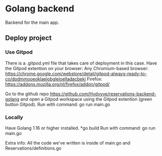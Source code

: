 # Golang backend

Backend for the main app.


## Deploy project

### Use Gitpod

There is a .gitpod.yml file that takes care of deployment in this case.
Have the Gitpod extention on your browser:
Any Chromium-based browser: https://chrome.google.com/webstore/detail/gitpod-always-ready-to-co/dodmmooeoklaejobgleioelladacbeki
Firefox: https://addons.mozilla.org/nl/firefox/addon/gitpod/

Go to the github repo https://github.com/Hvdvyve/reservations-backend-golang and open a Gitpod workspace using the Gitpod extention (green button Gitpod).
Run with command: go run main.go

### Locally

Have Golang 1.16 or higher installed.
*go build
Run with command: go run main.go



Extra info:
All the code we've written is inside of main.go and Reservations/definitions.go
